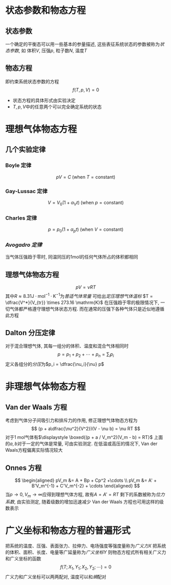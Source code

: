 # 状态参数和物态方程
## 状态参数
一个确定的平衡态可以用一些基本的参量描述, 这些表征系统状态的参数被称为*状态参数*, 如 体积$V$, 压强$p$, 粒子数$N$, 温度$T$
## 物态方程
即约束系统状态参数的方程
$$
f(T, p, V) = 0
$$
- 状态方程的具体形式由实验决定
- $T, p, V$中的任意两个可以完全确定系统的状态

# 理想气体物态方程
## 几个实验定律
### Boyle 定律
$$
pV = C \; (\text{when } T = \text{constant})
$$
### Gay-Lussac 定律
$$
V = V_0 (1 + \alpha_V t) \; (\text{when } p = \text{constant})
$$
### Charles 定律
$$
p = p_0(1 + \alpha_p t) \; (\text{when } V = \text{constant})
$$
### *Avogadro 定律*
当气体压强趋于零时, 同温同压的$1 \text{mol}$的任何气体所占的体积都相同
## 理想气体物态方程
$$
pV = \nu RT
$$
其中$R \approx 8.31 \mathrm{J} \cdot \mathrm{mol}^{-1} \cdot \mathrm{K}^{-1}$为*普适气体常量*
可给出*定压理想气体温标* $T = \dfrac{V^*}{V_{tr}} \times 273.16 \mathrm{K}$
在压强趋于零的极限情况下, 一切气体都严格遵守理想气体状态方程. 而在通常的压强下各种气体只是近似地遵循此方程
## Dalton 分压定律
对于混合理想气体, 其每一组分的体积、温度和混合气体相同时
$$
p = p_1 + p_2 + \cdots + p_n = \sum_i p_i
$$
定义各组分的*分压*为$p_i = \dfrac{\nu_i}{\nu} p$
# 非理想气体物态方程
## Van der Waals 方程
考虑到气体分子间吸引力和排斥力的作用, 修正理想气体物态方程为
$$
(p + a\dfrac{\nu^2}{V^2})(V - \nu b) = \nu RT
$$
对于$1 \; \mathrm{mol}$气体有$\displaystyle \boxed{(p + a / V_m^2)(V_m - b) = RT}$
上面的$a,b$对于一定的气体是常量, 可由实验测定. 在低温或高压的情况下, Van der Waals方程偏离实际情况较大
## Onnes 方程
$$
\begin{aligned}
pV_m &= A + Bp + Cp^2 +\cdots \\
pV_m &= A' + B'V_m^{-1} + C'V_m^{-2} + \cdots
\end{aligned}
$$
当$p \to 0, V_m \to \infty$应得到理想气体方程, 故有$A = A' = RT$
剩下的系数被称为*位力系数*, 由实验测定, 随着级数的增加迅速减少
Van der Waals 方程也可用这样的级数表示
# 广义坐标和物态方程的普遍形式
把系统的温度、压强、表面张力、拉伸力、电场强度等强度量称为*广义力*$X$
把系统的体积、面积、长度、电量等广延量称为*广义坐标*$Y$
则物态方程式所有相关广义力和广义坐标的函数
$$
f(T; X_1, Y_1; X_2, Y_2; \cdots) = 0
$$
广义力和广义坐标可以两两配对, 温度可以和*熵*配对
